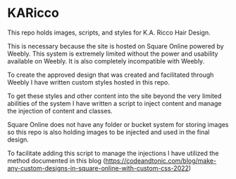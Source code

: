 # KARicco
This repo holds images, scripts, and styles for K.A. Ricco Hair Design. 

This is necessary because the site is hosted on Square Online powered by Weebly. This system is extremely limited without the power and usability available on Weebly. It is also completely incompatible with Weebly.

To create the approved design that was created and facilitated through Weebly I have written custom styles hosted in this repo. 

To get these styles and other content into the site beyond the very limited abilities of the system I have written a script to inject content and manage the injection of content and classes.

Square Online does not have any folder or bucket system for storing images so this repo is also holding images to be injected and used in the final design.

To facilitate adding this script to manage the injections I have utilized the method documented in this blog (https://codeandtonic.com/blog/make-any-custom-designs-in-square-online-with-custom-css-2022)

